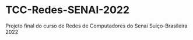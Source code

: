 # TCC-Redes-SENAI-2022
Projeto final do curso de Redes de Computadores do Senai Suiço-Brasileira 2022
